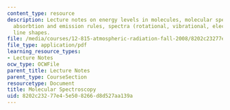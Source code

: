 ```yaml
---
content_type: resource
description: Lecture notes on energy levels in molecules, molecular spectroscopy,
  absorbtion and emission rules, spectra (rotational, vibrational, electronic), and
  line shapes.
file: /media/courses/12-815-atmospheric-radiation-fall-2008/8202c23277e45e508266d8d527aa139a_absorption.pdf
file_type: application/pdf
learning_resource_types:
- Lecture Notes
ocw_type: OCWFile
parent_title: Lecture Notes
parent_type: CourseSection
resourcetype: Document
title: Molecular Spectroscopy
uid: 8202c232-77e4-5e50-8266-d8d527aa139a
---
```

